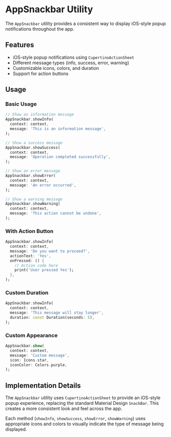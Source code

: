 # AppSnackbar Utility

The `AppSnackbar` utility provides a consistent way to display iOS-style popup notifications throughout the app.

## Features

- iOS-style popup notifications using `CupertinoActionSheet`
- Different message types (info, success, error, warning)
- Customizable icons, colors, and duration
- Support for action buttons

## Usage

### Basic Usage

```dart
// Show an information message
AppSnackbar.showInfo(
  context: context,
  message: 'This is an information message',
);

// Show a success message
AppSnackbar.showSuccess(
  context: context,
  message: 'Operation completed successfully',
);

// Show an error message
AppSnackbar.showError(
  context: context,
  message: 'An error occurred',
);

// Show a warning message
AppSnackbar.showWarning(
  context: context,
  message: 'This action cannot be undone',
);
```

### With Action Button

```dart
AppSnackbar.showInfo(
  context: context,
  message: 'Do you want to proceed?',
  actionText: 'Yes',
  onPressed: () {
    // Action code here
    print('User pressed Yes');
  },
);
```

### Custom Duration

```dart
AppSnackbar.showInfo(
  context: context,
  message: 'This message will stay longer',
  duration: const Duration(seconds: 5),
);
```

### Custom Appearance

```dart
AppSnackbar.show(
  context: context,
  message: 'Custom message',
  icon: Icons.star,
  iconColor: Colors.purple,
);
```

## Implementation Details

The `AppSnackbar` utility uses `CupertinoActionSheet` to provide an iOS-style popup experience, replacing the standard Material Design `SnackBar`. This creates a more consistent look and feel across the app.

Each method (`showInfo`, `showSuccess`, `showError`, `showWarning`) uses appropriate icons and colors to visually indicate the type of message being displayed. 